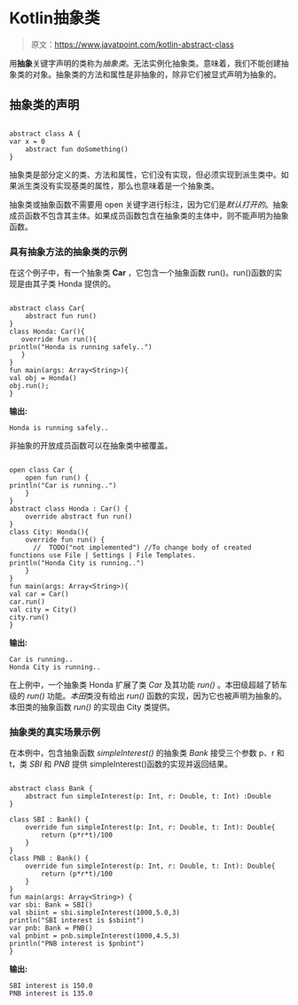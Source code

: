 # Kotlin抽象类

> 原文：<https://www.javatpoint.com/kotlin-abstract-class>

用**抽象**关键字声明的类称为*抽象类*。无法实例化抽象类。意味着，我们不能创建抽象类的对象。抽象类的方法和属性是非抽象的，除非它们被显式声明为抽象的。

## 抽象类的声明

```

abstract class A {
var x = 0
    abstract fun doSomething()
}

```

抽象类是部分定义的类、方法和属性，它们没有实现，但必须实现到派生类中。如果派生类没有实现基类的属性，那么也意味着是一个抽象类。

抽象类或抽象函数不需要用 open 关键字进行标注，因为它们是*默认打开的*。抽象成员函数不包含其主体。如果成员函数包含在抽象类的主体中，则不能声明为抽象函数。

### 具有抽象方法的抽象类的示例

在这个例子中，有一个抽象类 **Car** ，它包含一个抽象函数 run()。run()函数的实现是由其子类 Honda 提供的。

```

abstract class Car{
    abstract fun run()
}
class Honda: Car(){
   override fun run(){
println("Honda is running safely..")
   }
}
fun main(args: Array<String>){
val obj = Honda()
obj.run();
}

```

**输出:**

```
Honda is running safely..

```

非抽象的开放成员函数可以在抽象类中被覆盖。

```

open class Car {
    open fun run() {
println("Car is running..")
    }
}
abstract class Honda : Car() {
    override abstract fun run()
}
class City: Honda(){
    override fun run() {
      //  TODO("not implemented") //To change body of created functions use File | Settings | File Templates.
println("Honda City is running..")
    }
}
fun main(args: Array<String>){
val car = Car()
car.run()
val city = City()
city.run()
}

```

**输出:**

```
Car is running..
Honda City is running..

```

在上例中，一个抽象类 Honda 扩展了类 *Car* 及其功能 *run()* 。本田级超越了轿车级的 *run()* 功能。*本田*类没有给出 *run()* 函数的实现，因为它也被声明为抽象的。本田类的抽象函数 *run()* 的实现由 City 类提供。

### 抽象类的真实场景示例

在本例中，包含抽象函数 *simpleInterest()* 的抽象类 *Bank* 接受三个参数 p、r 和 t，类 *SBI* 和 *PNB* 提供 simpleInterest()函数的实现并返回结果。

```

abstract class Bank {
    abstract fun simpleInterest(p: Int, r: Double, t: Int) :Double
}

class SBI : Bank() {
    override fun simpleInterest(p: Int, r: Double, t: Int): Double{
        return (p*r*t)/100
    }
}
class PNB : Bank() {
    override fun simpleInterest(p: Int, r: Double, t: Int): Double{
        return (p*r*t)/100
    }
}
fun main(args: Array<String>) {
var sbi: Bank = SBI()
val sbiint = sbi.simpleInterest(1000,5.0,3)
println("SBI interest is $sbiint")
var pnb: Bank = PNB()
val pnbint = pnb.simpleInterest(1000,4.5,3)
println("PNB interest is $pnbint")
}

```

**输出:**

```
SBI interest is 150.0
PNB interest is 135.0

```